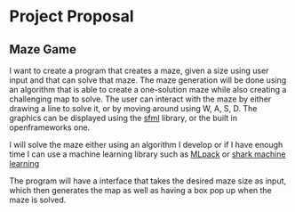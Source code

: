# Project Proposal
## Maze Game

I want to create a program that creates a maze, given a size using user input and that can solve that maze. The maze generation will be done using an algorithm that is able to create a one-solution maze while also creating a challenging map to solve. The user can interact with the maze by either drawing a line to solve it, or by moving around using W, A, S, D. The graphics can be displayed using the [sfml](https://www.sfml-dev.org/tutorials/2.1/graphics-draw.php) library, or the built in openframeworks one.

I will solve the maze either using an algorithm I develop or if I have enough time I can use a machine learning library such as [MLpack](https://www.mlpack.org/) or [shark machine learning](http://image.diku.dk/shark/)

The program will have a interface that takes the desired maze size as input, which then generates the map as well as having a box pop up when the maze is solved.
